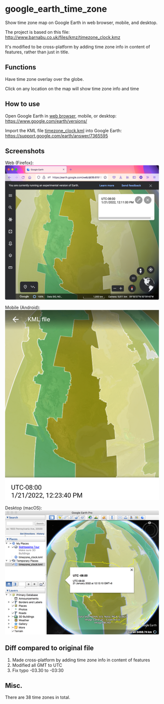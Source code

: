 # google_earth_time_zone
Show time zone map on Google Earth in web browser, mobile, and desktop.

The project is based on this file:
http://www.barnabu.co.uk/files/kmz/timezone_clock.kmz

It's modified to be cross-platform by adding time zone info in content of features, rather than just in title.

## Functions
Have time zone overlay over the globe.

Click on any location on the map will show time zone info and time

## How to use
Open Google Earth in [web browser](https://earth.google.com/web/), mobile, or desktop:
https://www.google.com/earth/versions/

Import the KML file [timezone_clock.kml](../../raw/main/timezone_clock.kml) into Google Earth:
https://support.google.com/earth/answer/7365595

## Screenshots
Web (Firefox):
![](figs/screenshot_Firefox.png)


Mobile (Android):
![](figs/screenshot_Android.png)


Desktop (macOS):
![](figs/screenshot_macOS.png)

## Diff compared to original file
1. Made cross-platform by adding time zone info in content of features
2. Modified all GMT to UTC
3. Fix typo -03.30 to -03:30

## Misc.
There are 38 time zones in total.
